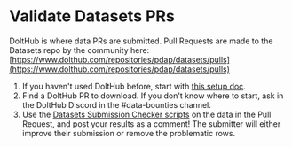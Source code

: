 # Validate Datasets PRs

DoltHub is where data PRs are submitted. Pull Requests are made to the Datasets repo by the community here: [https://www.dolthub.com/repositories/pdap/datasets/pulls](https://www.dolthub.com/repositories/pdap/datasets/pulls)

1. If you haven't used DoltHub before, start with [this setup doc](../../../tools/dolthub.md).
2. Find a DoltHub PR to download. If you don't know where to start, ask in the DoltHub Discord in the \#data-bounties channel.
3. Use the [Datasets Submission Checker scripts](https://github.com/Police-Data-Accessibility-Project/PDAP-app/blob/main/utilities/Datasets%20Submission%20Checker/README.md) on the data in the Pull Request, and post your results as a comment! The submitter will either improve their submission or remove the problematic rows.

